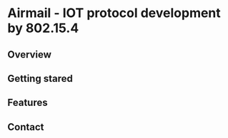# Airmail - IOT protocol development by 802.15.4


## Overview

## Getting stared

## Features

## Contact